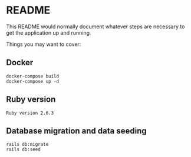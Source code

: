 # README

This README would normally document whatever steps are necessary to get the
application up and running.

Things you may want to cover:

## Docker
```
docker-compose build
docker-compose up -d
```

## Ruby version
```
Ruby version 2.6.3
```

## Database migration and data seeding
```
rails db:migrate
rails db:seed
```